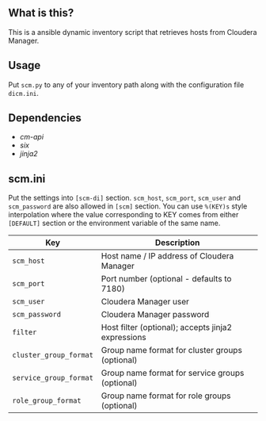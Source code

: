 ## What is this?

This is a ansible dynamic inventory script that retrieves hosts from Cloudera Manager.

## Usage

Put `scm.py` to any of your inventory path along with the configuration file `dicm.ini`.

## Dependencies

- *cm-api*
- *six*
- *jinja2*

## scm.ini

Put the settings into `[scm-di]` section.  `scm_host`, `scm_port`, `scm_user` and `scm_password` are also allowed in `[scm]` section. You can use `%(KEY)s` style interpolation where the value corresponding to KEY comes from either `[DEFAULT]` section or the environment variable of the same name.

| Key | Description |
| --- | --- |
| `scm_host` | Host name / IP address of Cloudera Manager |
| `scm_port` | Port number (optional - defaults to 7180) |
| `scm_user` | Cloudera Manager user |
| `scm_password` | Cloudera Manager password |
| `filter` | Host filter (optional); accepts jinja2 expressions |
| `cluster_group_format` | Group name format for cluster groups (optional) |
| `service_group_format` | Group name format for service groups (optional) |
| `role_group_format` | Group name format for role groups (optional) |
